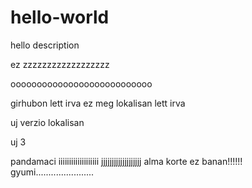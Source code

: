 # hello-world
hello description


ez zzzzzzzzzzzzzzzzzz

ooooooooooooooooooooooooooo



girhubon lett irva
ez meg lokalisan lett irva

uj verzio
lokalisan


uj 3


pandamaci
iiiiiiiiiiiiiiiiiii
jjjjjjjjjjjjjjjjjjj
alma
korte
ez banan!!!!!!
gyumi.......................